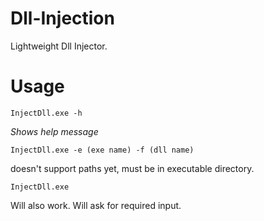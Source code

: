 # Dll-Injection
Lightweight Dll Injector.

# Usage
```InjectDll.exe -h```

*Shows help message*

```InjectDll.exe -e (exe name) -f (dll name)```

doesn't support paths yet, must be in executable directory.

```InjectDll.exe```

Will also work. Will ask for required input.
